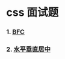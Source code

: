 # css 面试题

### 1. [BFC](https://www.cnblogs.com/mlw1814011067/p/10397999.html)

### 2. [水平垂直居中](https://github.com/yanhaijing/vertical-center)

